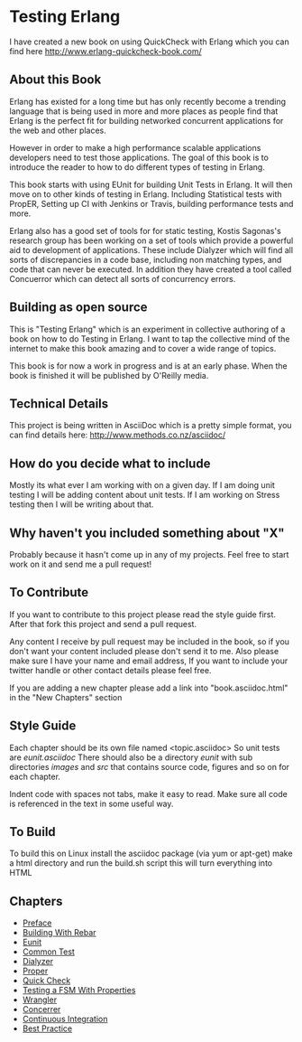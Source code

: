 # Testing Erlang

I have created a new book on using QuickCheck with Erlang which you can find here http://www.erlang-quickcheck-book.com/

## About this Book

Erlang has existed for a long time but has only recently become a
trending language that is being used in more and more places as people
find that Erlang is the perfect fit for building networked concurrent
applications for the web and other places.

However in order to make a high performance scalable applications
developers need to test those applications. The goal of this book is
to introduce the reader to how to do different types of testing in
Erlang. 

This book starts with using EUnit for building Unit Tests in
Erlang. It will then move on to other kinds of testing in
Erlang. Including Statistical tests with PropER, Setting up
CI with Jenkins or Travis, building performance tests and more.

Erlang also has a good set of tools for for static testing, Kostis
Sagonas's research group has been working on a set of tools which
provide a powerful aid to development of applications. These include
Dialyzer which will find all sorts of discrepancies in a code base,
including non matching types, and code that can never be executed. In
addition they have created a tool called Concuerror which can detect all 
sorts of concurrency errors. 

## Building as open source

This is "Testing Erlang" which is an experiment in collective
authoring of a book on how to do Testing in Erlang. I want to tap the
collective mind of the internet to make this book amazing and to cover
a wide range of topics.

This book is for now a work in progress and is at an early phase.
When the book is finished it will be published by O'Reilly media.

## Technical Details

This project is being written in AsciiDoc which is a pretty simple
format, you can find details here: http://www.methods.co.nz/asciidoc/

## How do you decide what to include

Mostly its what ever I am working with on a given day. If I am doing
unit testing I will be adding content about unit tests. If I am
working on Stress testing then I will be writing about that. 

## Why haven't you included something about "X"

Probably because it hasn't come up in any of my projects. Feel free to
start work on it and send me a pull request!

## To Contribute

If you want to contribute to this project please read the style guide
first. After that fork this project and send a pull request.

Any content I receive by pull request may be included in the book, so
if you don't want your content included please don't send it to
me. Also please make sure I have your name and email address, If you
want to include your twitter handle or other contact details please
feel free. 

If you are adding a new chapter please add a link into
"book.asciidoc.html" in the "New Chapters" section

## Style Guide

Each chapter should be its own file named <topic.asciidoc> So unit tests
are *eunit.asciidoc* There should also be a directory *eunit* with sub
directories *images* and *src* that contains source code, figures and
so on for each chapter.

Indent code with spaces not tabs, make it easy to read. Make sure all
code is referenced in the text in some useful way. 

## To Build 

To build this on Linux install the asciidoc package (via yum or
apt-get) make a html directory and run the build.sh script this will
turn everything into HTML

## Chapters

* [Preface](https://github.com/zkessin/testing-erlang-book/blob/master/00_preface.asciidoc)
* [Building With Rebar](https://github.com/zkessin/testing-erlang-book/blob/master/01_rebar.asciidoc)
* [Eunit](https://github.com/zkessin/testing-erlang-book/blob/master/02_eunit.asciidoc)
* [Common Test](https://github.com/zkessin/testing-erlang-book/blob/master/03_common_test.asciidoc)
* [Dialyzer](https://github.com/zkessin/testing-erlang-book/blob/master/04_dialyzer.asciidoc)
* [Proper](https://github.com/zkessin/testing-erlang-book/blob/master/05_proper.asciidoc)
* [Quick Check](https://github.com/zkessin/testing-erlang-book/blob/master/06_quick_check.asciidoc)
* [Testing a FSM With Properties](https://github.com/zkessin/testing-erlang-book/blob/master/07_testing_a_fsm.asciidoc)
* [Wrangler](https://github.com/zkessin/testing-erlang-book/blob/master/08_wrangler.asciidoc)
* [Concerrer](https://github.com/zkessin/testing-erlang-book/blob/master/09_concuerror.asciidoc)
* [Continuous Integration](https://github.com/zkessin/testing-erlang-book/blob/master/10_ci.asciidoc)
* [Best Practice](https://github.com/zkessin/testing-erlang-book/blob/master/11_best_practices.asciidoc)

